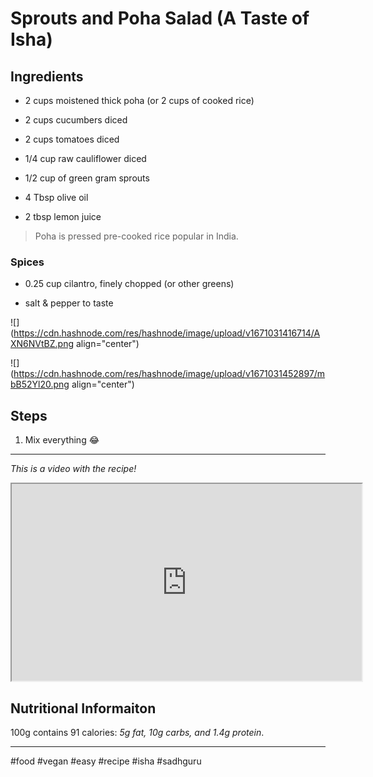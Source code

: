 # Sprouts and Poha Salad (A Taste of Isha)

## **Ingredients**

*   2 cups moistened thick poha (or 2 cups of cooked rice)
    
*   2 cups cucumbers diced
    
*   2 cups tomatoes diced
    
*   1/4 cup raw cauliflower diced
    
*   1/2 cup of green gram sprouts
    
*   4 Tbsp olive oil
    
*   2 tbsp lemon juice
    

> Poha is pressed pre-cooked rice popular in India.

### Spices

*   0.25 cup cilantro, finely chopped (or other greens)
    
*   salt & pepper to taste
    

![](https://cdn.hashnode.com/res/hashnode/image/upload/v1671031416714/AXN6NVtBZ.png align="center")

![](https://cdn.hashnode.com/res/hashnode/image/upload/v1671031452897/mbB52Yl20.png align="center")

## Steps

1.  Mix everything 😂
    

* * *

*This is a video with the recipe!*

<iframe width="560" height="315" src="https://www.youtube.com/embed/7gu8N8sO4cI"></iframe>

## **Nutritional Informaiton**

100g contains 91 calories: *5g fat, 10g carbs, and 1.4g protein*.

* * *

#food #vegan #easy #recipe #isha #sadhguru